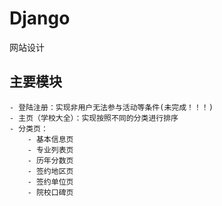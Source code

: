 # Django
网站设计
## 主要模块
    - 登陆注册：实现非用户无法参与活动等条件(未完成！！！)
    - 主页（学校大全）：实现按照不同的分类进行排序
    - 分类页：
        - 基本信息页
        - 专业列表页
        - 历年分数页
        - 签约地区页
        - 签约单位页
        - 院校口碑页
        